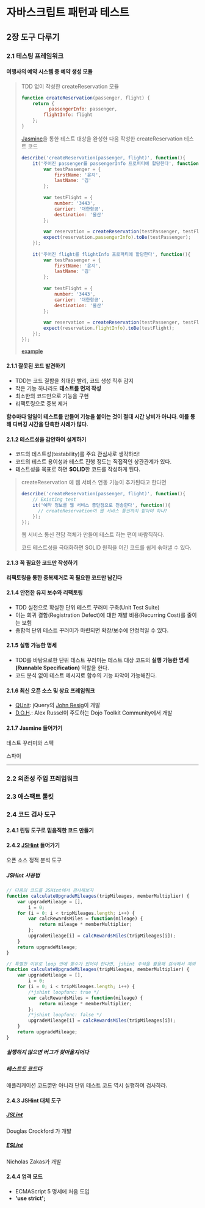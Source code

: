# 자바스크립트 패턴과 테스트

## 2장 도구 다루기

### 2.1 테스팅 프레임워크

#### 여행사의 예약 시스템 중 예약 생성 모듈

> TDD 없이 작성한 createReservation 모듈
>
> ```javascript
> function createReservation(passenger, flight) {
>     return {
>       	passengerInfo: passenger,
>         flightInfo: flight
>     };
> }
> ```
>
> [Jasmine](https://jasmine.github.io/)을 통한 테스트 대상을 완성한 다음 작성한 createReservation 테스트 코드
>
> ```javascript
> describe('createReservation(passenger, flight)', function(){
>     it('주어진 passenger를 passengerInfo 프로퍼티에 할당한다', function(){
>         var testPassenger = {
>             firstName: '윤지',
>             lastName: '김'
>         };
>         
>         var testFlight = {
>             number: '3443',
>             carrier: '대한항공',
>             destination: '울산'
>         };
>         
>         var reservation = createReservation(testPassenger, testFlight);
>         expect(reservation.passengerInfo).toBe(testPassenger);
>     });
>     
>     it('주어진 flight를 flightInfo 프로퍼티에 할당한다', function(){
>         var testPassenger = {
>             firstName: '윤지',
>             lastName: '김'
>         };
>         
>         var testFlight = {
>             number: '3443',
>             carrier: '대한항공',
>             destination: '울산'
>         };
>         
>         var reservation = createReservation(testPassenger, testFlight);
>         expect(reservation.flightInfo).toBe(testFlight);
>     });
> });
> ```
>
> [example](https://github.com/eddie-yim/reliablejs/blob/master/sources/chapter_01/example_jasmine.html)

#### 2.1.1 잘못된 코드 발견하기

- TDD는 코드 결함을 최대한 빨리, 코드 생성 직후 감지
- 작은 기능 하나라도 **테스트를 먼저 작성**
- 최소한의 코드만으로 기능을 구현
- 리팩토링으로 중복 제거

**함수마다 일일이 테스트를 만들어 기능을 붙이는 것이 절대 시간 낭비가 아니다. 이를 통해 디버깅 시간을 단축한 사례가 많다.**

#### 2.1.2  테스트성을 감안하여 설계하기

+ 코드의 테스트성(testability)를 주요 관심사로 생각하라!
+ 코드의 테스트 용이성과 테스트 진행 정도는 직접적인 상관관계가 있다.
+ 테스트성을 목표로 하면 **SOLID**한 코드를 작성하게 된다.

> createReservation 에 웹 서비스 연동 기능이 추가된다고 한다면
>
> ```javascript
> describe('createReservation(passenger, flight)', function(){
>     // Existing test
>     it('예약 정보를 웹 서비스 종단점으로 전송한다', function(){
>     	// createReservation이 웹 서비스 통신까지 맡아야 하나? 
>     });
> });
> ```
>
> 웹 서비스 통신 전담 객체가 만들어 테스트 하는 편이 바람직하다.
>
> 코드 테스트성을 극대화하면 SOLID 원칙을 어긴 코드를 쉽게 솎아낼 수 있다.

#### 2.1.3 꼭 필요한 코드만 작성하기

**리팩토링을 통한 중복제거로 꼭 필요한 코드만 남긴다**

#### 2.1.4 안전한 유지 보수와 리팩토링

+ TDD 실천으로 확실한 단위 테스트 꾸러미 구축(Unit Test Suite)
+ 이는 회귀 결함(Registration Defect)에 대한 재발 비용(Recurring Cost)를 줄이는 보험
+ 종합적 단위 테스트 꾸러미가 마련되면 확장/보수에 안정적일 수 있다.

#### 2.1.5 실행 가능한 명세

+ TDD를 바탕으로한 단위 테스트 꾸러미는 테스트 대상 코드의 **실행 가능한 명세(Runnable Specification)** 역할을 한다.
+ 코드 분석 없이 테스트 메시지로 함수의 기능 파악이 가능해진다.

#### 2.1.6 최신 오픈 소스 및 상요 프레임워크

+ [QUnit](https://qunitjs.com/): jQuery의 [John Resig](https://en.wikipedia.org/wiki/John_Resig)이 개발
+ [D.O.H](https://dojotoolkit.org).: Alex Russel이 주도하는 Dojo Toolkit Community에서 개발

#### 2.1.7  Jasmine 들어가기

테스트 꾸러미와 스펙

스파이





****



### 2.2 의존성 주입 프레임워크

### 2.3 애스팩트 툴킷

### 2.4 코드 검사 도구

#### 2.4.1 린팅 도구로 믿음직한 코드 만들기

#### 2.4.2 [JSHint](http://jshint.com/) 들어가기

오픈 소스 정적 분석 도구

##### JSHint 사용법

```javascript
// 다음의 코드를 JSHint에서 검사해보자
function calculateUpgradeMileages(tripMileages, memberMultiplier) {
    var upgradeMileage = [],
        i = 0;
    for (i = 0; i < tripMileages.length; i++) {
        var calcRewardsMiles = function(mileage) {
            return mileage * memberMultiplier;
        };
        upgradeMileage[i] = calcRewardsMiles(tripMileages[i]);
    }
    return upgradeMileage;
}
```

```javascript
// 특별한 이유로 loop 안에 함수가 있어야 한다면, jshint 주석을 활용해 검사에서 제외
function calculateUpgradeMileages(tripMileages, memberMultiplier) {
    var upgradeMileage = [],
        i = 0;
    for (i = 0; i < tripMileages.length; i++) {
        /*jshint loopfunc: true */
        var calcRewardsMiles = function(mileage) {
            return mileage * memberMultiplier;
        };
        /*jshint loopfunc: false */
        upgradeMileage[i] = calcRewardsMiles(tripMileages[i]);
    }
    return upgradeMileage;
}
```



##### 실행하지 않으면 버그가 찾아올지어다

#####  테스트도 코드다

애플리케이션 코드뿐만 아니라 단위 테스트 코드 역시 실행하여 검사하라.

#### 2.4.3 JSHint 대체 도구

##### [JSLint](http://www.jslint.com/)

Douglas Crockford 가 개발

##### [ESLint](https://eslint.org/)

Nicholas Zakas가 개발

#### 2.4.4 엄격 모드

- ECMAScript 5 명세에 처음 도입
- **'use strict';**
